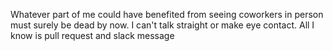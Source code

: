 Whatever part of me could have benefited from seeing coworkers in person must surely be dead by now. I can't talk straight or make eye contact. All I know is pull request and slack message

